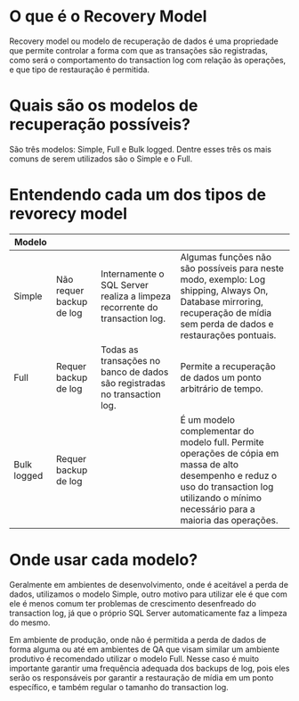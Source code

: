 # O que é o Recovery Model

Recovery model ou modelo de recuperação de dados é uma propriedade que permite controlar a forma com que as transações são registradas, como será o comportamento do transaction log com relação às operações, e que tipo de restauração é permitida.

# Quais são os modelos de recuperação possíveis?

São três modelos: Simple, Full e Bulk logged. Dentre esses três os mais comuns de serem utilizados são o Simple e o Full.

# Entendendo cada um dos tipos de revorecy model

| Modelo  |  |  |  |
| ------------- | ------------- | ------------- | ------------- |
| Simple | Não requer backup de log  | Internamente o SQL Server realiza a limpeza recorrente do transaction log. | Algumas funções não são possíveis para neste modo, exemplo: Log shipping, Always On, Database mirroring, recuperação de mídia sem perda de dados e restaurações pontuais. |
| Full | Requer backup de log  | Todas as transações no banco de dados são registradas no transaction log. | Permite a recuperação de dados um ponto arbitrário de tempo. |
| Bulk logged | Requer backup de log |  | É um modelo complementar do modelo full. Permite operações de cópia em massa de alto desempenho e reduz o uso do transaction log utilizando o mínimo necessário para a maioria das operações. |

# Onde usar cada modelo?

Geralmente em ambientes de desenvolvimento, onde é aceitável a perda de dados, utilizamos o modelo Simple, outro motivo para utilizar ele é que com ele é menos comum ter problemas de crescimento desenfreado do transaction log, já que o próprio SQL Server automaticamente faz a limpeza do mesmo. 

Em ambiente de produção, onde não é permitida a perda de dados de forma alguma ou até em ambientes de QA que visam similar um ambiente produtivo é recomendado utilizar o modelo Full. Nesse caso é muito importante garantir uma frequência adequada dos backups de log, pois eles serão os responsáveis por garantir a restauração de mídia em um ponto específico, e também regular o tamanho do transaction log.
